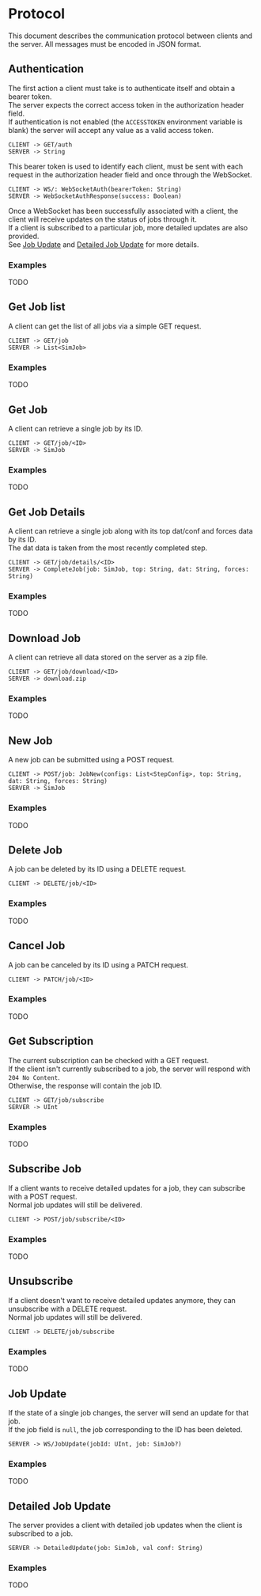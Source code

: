 # Protocol

This document describes the communication protocol between clients and the server.
All messages must be encoded in JSON format.

## Authentication

The first action a client must take is to authenticate itself and obtain a bearer token.  
The server expects the correct access token in the authorization header field.  
If authentication is not enabled (the `ACCESSTOKEN` environment variable is blank)
the server will accept any value as a valid access token.

```
CLIENT -> GET/auth
SERVER -> String
```

This bearer token is used to identify each client,
must be sent with each request in the authorization header field and once through the WebSocket.

```
CLIENT -> WS/: WebSocketAuth(bearerToken: String)
SERVER -> WebSocketAuthResponse(success: Boolean)
```

Once a WebSocket has been successfully associated with a client,
the client will receive updates on the status of jobs through it.  
If a client is subscribed to a particular job, more detailed updates are also provided.  
See [Job Update](#job-update) and [Detailed Job Update](#detailed-job-update) for more details.

### Examples

TODO

## Get Job list

A client can get the list of all jobs via a simple GET request.

```
CLIENT -> GET/job
SERVER -> List<SimJob>
```

### Examples

TODO

## Get Job

A client can retrieve a single job by its ID.

```
CLIENT -> GET/job/<ID>
SERVER -> SimJob
```

### Examples

TODO

## Get Job Details

A client can retrieve a single job along with its top dat/conf and forces data by its ID.  
The dat data is taken from the most recently completed step.

```
CLIENT -> GET/job/details/<ID>
SERVER -> CompleteJob(job: SimJob, top: String, dat: String, forces: String)
```

### Examples

TODO

## Download Job

A client can retrieve all data stored on the server as a zip file.

```
CLIENT -> GET/job/download/<ID>
SERVER -> download.zip
```

### Examples

TODO

## New Job

A new job can be submitted using a POST request.

```
CLIENT -> POST/job: JobNew(configs: List<StepConfig>, top: String, dat: String, forces: String)
SERVER -> SimJob
```

### Examples

TODO

## Delete Job

A job can be deleted by its ID using a DELETE request.

```
CLIENT -> DELETE/job/<ID>
```

### Examples

TODO

## Cancel Job

A job can be canceled by its ID using a PATCH request.

```
CLIENT -> PATCH/job/<ID>
```

### Examples

TODO

## Get Subscription

The current subscription can be checked with a GET request.  
If the client isn't currently subscribed to a job, the server will respond with `204 No Content`.  
Otherwise, the response will contain the job ID.

```
CLIENT -> GET/job/subscribe
SERVER -> UInt
```

### Examples

TODO

## Subscribe Job

If a client wants to receive detailed updates for a job, they can subscribe with a POST request.  
Normal job updates will still be delivered.

```
CLIENT -> POST/job/subscribe/<ID>
```

### Examples

TODO

## Unsubscribe

If a client doesn't want to receive detailed updates anymore, they can unsubscribe with a DELETE request.  
Normal job updates will still be delivered.

```
CLIENT -> DELETE/job/subscribe
```

### Examples

TODO

## Job Update

If the state of a single job changes, the server will send an update for that job.  
If the job field is `null`, the job corresponding to the ID has been deleted.

```
SERVER -> WS/JobUpdate(jobId: UInt, job: SimJob?)
```

### Examples

TODO

## Detailed Job Update

The server provides a client with detailed job updates when the client is subscribed to a job.

```
SERVER -> DetailedUpdate(job: SimJob, val conf: String)
```

### Examples

TODO
